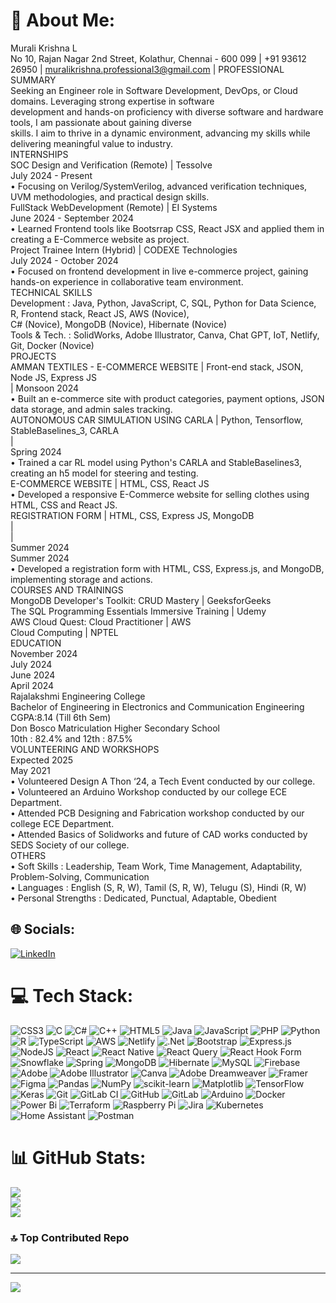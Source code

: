 # 💫 About Me:
Murali Krishna L<br> No 10, Rajan Nagar 2nd Street, Kolathur, Chennai - 600 099 | +91 93612 26950 | muralikrishna.professional3@gmail.com | PROFESSIONAL SUMMARY<br> Seeking an Engineer role in Software Development, DevOps, or Cloud domains. Leveraging strong expertise in software <br>development and hands-on proficiency with diverse software and hardware tools, I am passionate about gaining diverse <br>skills. I aim to thrive in a dynamic environment, advancing my skills while delivering meaningful value to industry.<br> INTERNSHIPS<br> SOC Design and Verification (Remote)  |  Tessolve                    <br>           July 2024 - Present<br> • Focusing on Verilog/SystemVerilog, advanced verification techniques, UVM methodologies, and practical design skills.<br> FullStack WebDevelopment (Remote)    |  EI Systems        <br>         June 2024 - September 2024<br> • Learned Frontend tools like Bootsrrap CSS, React JSX and applied them in creating a E-Commerce website as project.<br> Project Trainee Intern (Hybrid)   |  CODEXE Technologies      <br>              July 2024 - October 2024<br> • Focused on frontend development in live e-commerce project, gaining hands-on experience in collaborative team environment.<br> TECHNICAL SKILLS<br> Development : Java, Python, JavaScript, C, SQL, Python for Data Science, R, Frontend stack, React JS, AWS (Novice),   <br>  C# (Novice), MongoDB (Novice), Hibernate (Novice) <br>Tools & Tech. : SolidWorks, Adobe Illustrator, Canva, Chat GPT,  IoT, Netlify, Git, Docker (Novice) <br>PROJECTS<br> AMMAN TEXTILES - E-COMMERCE WEBSITE | Front-end stack, JSON, Node JS, Express JS                           <br>|  Monsoon 2024<br> • Built an e-commerce site with product categories, payment options, JSON data storage, and admin sales tracking.<br> AUTONOMOUS CAR SIMULATION USING CARLA | Python, Tensorflow, StableBaselines_3, CARLA   <br>            |      <br>Spring 2024<br> • Trained a car RL model using Python's CARLA and StableBaselines3, creating an h5 model for steering and testing.<br> E-COMMERCE WEBSITE | HTML, CSS, React JS       <br>• Developed a responsive E-Commerce website for selling clothes using HTML, CSS and React JS.<br> REGISTRATION FORM | HTML, CSS, Express JS, MongoDB        <br>            |   <br>            |   <br>Summer 2024<br> Summer 2024<br> • Developed a registration form with HTML, CSS, Express.js, and MongoDB, implementing storage and actions.<br> COURSES AND TRAININGS<br> MongoDB Developer's Toolkit: CRUD Mastery | GeeksforGeeks <br>The SQL Programming Essentials Immersive Training | Udemy      <br>AWS Cloud Quest: Cloud Practitioner | AWS         <br>Cloud Computing  |  NPTEL                              <br>EDUCATION<br>     November 2024<br>          July 2024<br>         June 2024<br> April 2024<br> Rajalakshmi Engineering College                       <br>Bachelor of Engineering in Electronics and Communication Engineering<br> CGPA:8.14 (Till 6th Sem)         <br>Don Bosco Matriculation Higher Secondary School        <br>10th : 82.4% and 12th : 87.5%<br> VOLUNTEERING AND WORKSHOPS<br> Expected 2025<br>      May 2021<br> • Volunteered Design A Thon ‘24, a Tech Event conducted by our college.<br> • Volunteered an Arduino Workshop conducted by our college ECE Department.<br> • Attended PCB Designing and Fabrication workshop conducted by our college ECE Department.<br> • Attended Basics of Solidworks and future of CAD works conducted by SEDS Society of our college.<br> OTHERS<br> • Soft Skills : Leadership, Team Work, Time Management, Adaptability, Problem-Solving, Communication<br> • Languages : English (S, R, W), Tamil (S, R, W), Telugu (S), Hindi (R, W)<br> • Personal Strengths : Dedicated, Punctual, Adaptable, Obedient


## 🌐 Socials:
[![LinkedIn](https://img.shields.io/badge/LinkedIn-%230077B5.svg?logo=linkedin&logoColor=white)](https://linkedin.com/in/https://www.linkedin.com/in/murali-krishna-git/) 

# 💻 Tech Stack:
![CSS3](https://img.shields.io/badge/css3-%231572B6.svg?style=for-the-badge&logo=css3&logoColor=white) ![C](https://img.shields.io/badge/c-%2300599C.svg?style=for-the-badge&logo=c&logoColor=white) ![C#](https://img.shields.io/badge/c%23-%23239120.svg?style=for-the-badge&logo=csharp&logoColor=white) ![C++](https://img.shields.io/badge/c++-%2300599C.svg?style=for-the-badge&logo=c%2B%2B&logoColor=white) ![HTML5](https://img.shields.io/badge/html5-%23E34F26.svg?style=for-the-badge&logo=html5&logoColor=white) ![Java](https://img.shields.io/badge/java-%23ED8B00.svg?style=for-the-badge&logo=openjdk&logoColor=white) ![JavaScript](https://img.shields.io/badge/javascript-%23323330.svg?style=for-the-badge&logo=javascript&logoColor=%23F7DF1E) ![PHP](https://img.shields.io/badge/php-%23777BB4.svg?style=for-the-badge&logo=php&logoColor=white) ![Python](https://img.shields.io/badge/python-3670A0?style=for-the-badge&logo=python&logoColor=ffdd54) ![R](https://img.shields.io/badge/r-%23276DC3.svg?style=for-the-badge&logo=r&logoColor=white) ![TypeScript](https://img.shields.io/badge/typescript-%23007ACC.svg?style=for-the-badge&logo=typescript&logoColor=white) ![AWS](https://img.shields.io/badge/AWS-%23FF9900.svg?style=for-the-badge&logo=amazon-aws&logoColor=white) ![Netlify](https://img.shields.io/badge/netlify-%23000000.svg?style=for-the-badge&logo=netlify&logoColor=#00C7B7) ![.Net](https://img.shields.io/badge/.NET-5C2D91?style=for-the-badge&logo=.net&logoColor=white) ![Bootstrap](https://img.shields.io/badge/bootstrap-%238511FA.svg?style=for-the-badge&logo=bootstrap&logoColor=white) ![Express.js](https://img.shields.io/badge/express.js-%23404d59.svg?style=for-the-badge&logo=express&logoColor=%2361DAFB) ![NodeJS](https://img.shields.io/badge/node.js-6DA55F?style=for-the-badge&logo=node.js&logoColor=white) ![React](https://img.shields.io/badge/react-%2320232a.svg?style=for-the-badge&logo=react&logoColor=%2361DAFB) ![React Native](https://img.shields.io/badge/react_native-%2320232a.svg?style=for-the-badge&logo=react&logoColor=%2361DAFB) ![React Query](https://img.shields.io/badge/-React%20Query-FF4154?style=for-the-badge&logo=react%20query&logoColor=white) ![React Hook Form](https://img.shields.io/badge/React%20Hook%20Form-%23EC5990.svg?style=for-the-badge&logo=reacthookform&logoColor=white) ![Snowflake](https://img.shields.io/badge/snowflake-%2329B5E8.svg?style=for-the-badge&logo=snowflake&logoColor=white) ![Spring](https://img.shields.io/badge/spring-%236DB33F.svg?style=for-the-badge&logo=spring&logoColor=white) ![MongoDB](https://img.shields.io/badge/MongoDB-%234ea94b.svg?style=for-the-badge&logo=mongodb&logoColor=white) ![Hibernate](https://img.shields.io/badge/Hibernate-59666C?style=for-the-badge&logo=Hibernate&logoColor=white) ![MySQL](https://img.shields.io/badge/mysql-4479A1.svg?style=for-the-badge&logo=mysql&logoColor=white) ![Firebase](https://img.shields.io/badge/firebase-a08021?style=for-the-badge&logo=firebase&logoColor=ffcd34) ![Adobe](https://img.shields.io/badge/adobe-%23FF0000.svg?style=for-the-badge&logo=adobe&logoColor=white) ![Adobe Illustrator](https://img.shields.io/badge/adobe%20illustrator-%23FF9A00.svg?style=for-the-badge&logo=adobe%20illustrator&logoColor=white) ![Canva](https://img.shields.io/badge/Canva-%2300C4CC.svg?style=for-the-badge&logo=Canva&logoColor=white) ![Adobe Dreamweaver](https://img.shields.io/badge/Adobe%20Dreamweaver-FF61F6.svg?style=for-the-badge&logo=Adobe%20Dreamweaver&logoColor=white) ![Framer](https://img.shields.io/badge/Framer-black?style=for-the-badge&logo=framer&logoColor=blue) ![Figma](https://img.shields.io/badge/figma-%23F24E1E.svg?style=for-the-badge&logo=figma&logoColor=white) ![Pandas](https://img.shields.io/badge/pandas-%23150458.svg?style=for-the-badge&logo=pandas&logoColor=white) ![NumPy](https://img.shields.io/badge/numpy-%23013243.svg?style=for-the-badge&logo=numpy&logoColor=white) ![scikit-learn](https://img.shields.io/badge/scikit--learn-%23F7931E.svg?style=for-the-badge&logo=scikit-learn&logoColor=white) ![Matplotlib](https://img.shields.io/badge/Matplotlib-%23ffffff.svg?style=for-the-badge&logo=Matplotlib&logoColor=black) ![TensorFlow](https://img.shields.io/badge/TensorFlow-%23FF6F00.svg?style=for-the-badge&logo=TensorFlow&logoColor=white) ![Keras](https://img.shields.io/badge/Keras-%23D00000.svg?style=for-the-badge&logo=Keras&logoColor=white) ![Git](https://img.shields.io/badge/git-%23F05033.svg?style=for-the-badge&logo=git&logoColor=white) ![GitLab CI](https://img.shields.io/badge/gitlab%20CI-%23181717.svg?style=for-the-badge&logo=gitlab&logoColor=white) ![GitHub](https://img.shields.io/badge/github-%23121011.svg?style=for-the-badge&logo=github&logoColor=white) ![GitLab](https://img.shields.io/badge/gitlab-%23181717.svg?style=for-the-badge&logo=gitlab&logoColor=white) ![Arduino](https://img.shields.io/badge/-Arduino-00979D?style=for-the-badge&logo=Arduino&logoColor=white) ![Docker](https://img.shields.io/badge/docker-%230db7ed.svg?style=for-the-badge&logo=docker&logoColor=white) ![Power Bi](https://img.shields.io/badge/power_bi-F2C811?style=for-the-badge&logo=powerbi&logoColor=black) ![Terraform](https://img.shields.io/badge/terraform-%235835CC.svg?style=for-the-badge&logo=terraform&logoColor=white) ![Raspberry Pi](https://img.shields.io/badge/-Raspberry_Pi-C51A4A?style=for-the-badge&logo=Raspberry-Pi) ![Jira](https://img.shields.io/badge/jira-%230A0FFF.svg?style=for-the-badge&logo=jira&logoColor=white) ![Kubernetes](https://img.shields.io/badge/kubernetes-%23326ce5.svg?style=for-the-badge&logo=kubernetes&logoColor=white) ![Home Assistant](https://img.shields.io/badge/home%20assistant-%2341BDF5.svg?style=for-the-badge&logo=home-assistant&logoColor=white) ![Postman](https://img.shields.io/badge/Postman-FF6C37?style=for-the-badge&logo=postman&logoColor=white)
# 📊 GitHub Stats:
![](https://github-readme-stats.vercel.app/api?username=MuraliKrishna-git&theme=dark&hide_border=false&include_all_commits=true&count_private=true)<br/>
![](https://github-readme-streak-stats.herokuapp.com/?user=MuraliKrishna-git&theme=dark&hide_border=false)<br/>
![](https://github-readme-stats.vercel.app/api/top-langs/?username=MuraliKrishna-git&theme=dark&hide_border=false&include_all_commits=true&count_private=true&layout=compact)

### 🔝 Top Contributed Repo
![](https://github-contributor-stats.vercel.app/api?username=MuraliKrishna-git&limit=5&theme=dark&combine_all_yearly_contributions=true)

---
[![](https://visitcount.itsvg.in/api?id=MuraliKrishna-git&icon=0&color=0)](https://visitcount.itsvg.in)

<!-- Proudly created with GPRM ( https://gprm.itsvg.in ) -->
